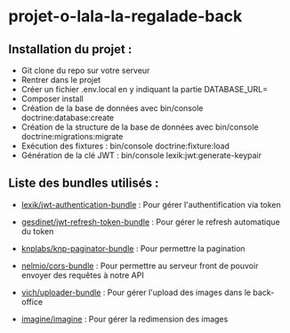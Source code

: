 # projet-o-lala-la-regalade-back

## Installation du projet :

- Git clone du repo sur votre serveur
- Rentrer dans le projet
- Créer un fichier .env.local en y indiquant la partie DATABASE_URL=
- Composer install
- Création de la base de données avec bin/console doctrine:database:create
- Création de la structure de la base de données avec bin/console doctrine:migrations:migrate
- Exécution des fixtures : bin/console doctrine:fixture:load
- Génération de la clé JWT : bin/console lexik:jwt:generate-keypair

## Liste des bundles utilisés :

- [lexik/jwt-authentication-bundle](https://github.com/lexik/LexikJWTAuthenticationBundle) :
Pour gérer l'authentification via token

- [gesdinet/jwt-refresh-token-bundle](https://packagist.org/packages/gesdinet/jwt-refresh-token-bundle) :
Pour gérer le refresh automatique du token

- [knplabs/knp-paginator-bundle](https://github.com/KnpLabs/KnpPaginatorBundle) :
Pour permettre la pagination

- [nelmio/cors-bundle](https://github.com/nelmio/NelmioCorsBundle) :
Pour permettre au serveur front de pouvoir envoyer des requêtes à notre API

- [vich/uploader-bundle](https://packagist.org/packages/vich/uploader-bundle) :
Pour gérer l'upload des images dans le back-office

- [imagine/imagine](https://github.com/php-imagine/Imagine) :
Pour gérer la redimension des images

